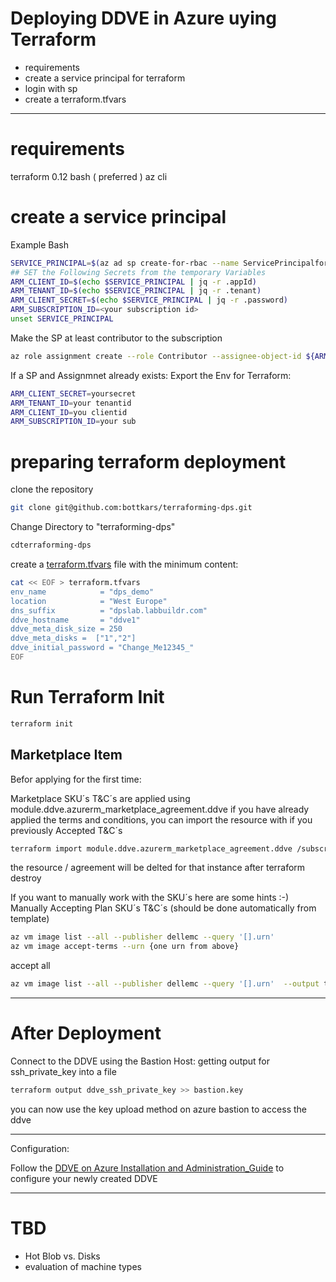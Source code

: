 # Deploying DDVE in Azure uying Terraform
- requirements
- create a service principal for terraform
- login with sp
- create a terraform.tfvars

---
# requirements
terraform 0.12
bash ( preferred )
az cli
# create a service principal

Example Bash

```bash
SERVICE_PRINCIPAL=$(az ad sp create-for-rbac --name ServicePrincipalforTerraform --output json)
## SET the Following Secrets from the temporary Variables
ARM_CLIENT_ID=$(echo $SERVICE_PRINCIPAL | jq -r .appId)
ARM_TENANT_ID=$(echo $SERVICE_PRINCIPAL | jq -r .tenant)
ARM_CLIENT_SECRET=$(echo $SERVICE_PRINCIPAL | jq -r .password)
ARM_SUBSCRIPTION_ID=<your subscription id>
unset SERVICE_PRINCIPAL
```
Make the SP at least contributor to the subscription

```bash
az role assignment create --role Contributor --assignee-object-id ${ARM_CLIENT_ID} --assignee-principal-type ServicePrincipal --scope /subscriptions/${ARM_SUBSCRIPTION_ID}
```

If a SP and Assignmnet already exists:
Export the Env for Terraform:
```bash
ARM_CLIENT_SECRET=yoursecret
ARM_TENANT_ID=your tenantid
ARM_CLIENT_ID=you clientid
ARM_SUBSCRIPTION_ID=your sub
```
# preparing terraform deployment

clone the repository
```bash
git clone git@github.com:bottkars/terraforming-dps.git
```

Change Directory to "terraforming-dps"


```bash
cdterraforming-dps
```
create a [terraform.tfvars](./terraforming_ddve/terraform.tfvars.example) file 
with the minimum content:
```bash
cat << EOF > terraform.tfvars
env_name            = "dps_demo"
location            = "West Europe"
dns_suffix          = "dpslab.labbuildr.com"
ddve_hostname       = "ddve1"
ddve_meta_disk_size = 250
ddve_meta_disks =  ["1","2"]
ddve_initial_password = "Change_Me12345_"
EOF

```

# Run Terraform Init
```bash
terraform init
```
## Marketplace Item
Befor applying for the first time:

Marketplace SKU´s T&C´s are applied using
module.ddve.azurerm_marketplace_agreement.ddve if you have already applied the terms and conditions, you can import the resource with
if you previously Accepted T&C´s
```bash
terraform import module.ddve.azurerm_marketplace_agreement.ddve /subscriptions/${ARM_SUBSCRIPTION_ID}/providers/Microsoft.MarketplaceOrdering/agreements/dellemc/offers/dell-emc-datadomain-virtual-edition-v4/plans/ddve-50-ver-72005
```

the resource / agreement will be delted for that instance after terraform destroy

If you want to manually work with the SKU´s here are some hints :-)
Manually Accepting Plan SKU´s T&C´s (should be done automatically from template)

```bash
az vm image list --all --publisher dellemc --query '[].urn'
az vm image accept-terms --urn {one urn from above}
```
accept all
```bash
az vm image list --all --publisher dellemc --query '[].urn'  --output tsv | xargs -L1 az vm image accept-terms --urn
```
---
# After Deployment

Connect to the DDVE using the Bastion Host:
getting output for ssh_private_key into a file
```bash
terraform output ddve_ssh_private_key >> bastion.key
```

you can now use the key upload method on azure bastion to access the ddve

---
Configuration:

Follow the [DDVE on Azure Installation and Administration_Guide](https://dl.dell.com/content/docu98496_DD_Virtual_Edition_5.0_with_DD_OS_7.2.0.5_in_Azure_Installation_and_Administration_Guide.pdf?language=en_US&source=Coveo) to configure your newly created DDVE


---


# TBD
 - Hot Blob vs. Disks
 - evaluation of machine types